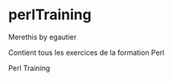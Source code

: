 perlTraining
============

Merethis by egautier

Contient tous les exercices de la formation Perl

Perl Training
